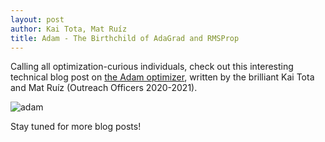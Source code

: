 ```yaml
---
layout: post
author: Kai Tota, Mat Ruíz
title: Adam - The Birthchild of AdaGrad and RMSProp
---
```


 Calling all optimization-curious individuals, check out this interesting technical blog post on [the Adam optimizer](https://medium.com/@kaitotally/adam-the-birthchild-of-adagrad-and-rmsprop-b5308b24b9cd), written by the brilliant Kai Tota and Mat Ruíz (Outreach Officers 2020-2021). 

![adam](https://miro.medium.com/max/1206/0*LVO4yNEtV7PEsG9d)

Stay tuned for more blog posts! 

